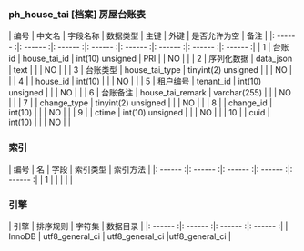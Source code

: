 ### ph_house_tai [档案] 房屋台账表
|  编号  |  中文名  |  字段名称  |  数据类型  |  主键  |  外键  |  是否允许为空  |  备注  |
|: ------ :|: ------ :|: ------ :|: ------ :|: ------ :|: ------ :|: ------ :|: ------ :|
| 1 | 台账id | house_tai_id | int(10) unsigned | PRI |  | NO |  |
| 2 | 序列化数据 | data_json | text |  |  | NO |  |
| 3 | 台账类型 | house_tai_type | tinyint(2) unsigned |  |  | NO |  |
| 4 |  | house_id | int(10) |  |  | NO |  |
| 5 | 租户编号 | tenant_id | int(10) unsigned |  |  | NO |  |
| 6 | 台账备注 | house_tai_remark | varchar(255) |  |  | NO |  |
| 7 |  | change_type | tinyint(2) unsigned |  |  | NO |  |
| 8 |  | change_id | int(10) |  |  | NO |  |
| 9 |  | ctime | int(10) unsigned |  |  | NO |  |
| 10 |  | cuid | int(10) |  |  | NO |  |

### 索引

|  编号  |  名  |  字段  |  索引类型  |  索引方法  |
|: ------ :|: ------ :|: ------ :|: ------ :|: ------ :|
|   1 |    |    |    |    |

### 引擎

|  引擎  |  排序规则  |  字符集  |  数据目录  |
|: ------ :|: ------ :|: ------ :|: ------ :|
| InnoDB | utf8_general_ci | utf8_general_ci |utf8_general_ci |
